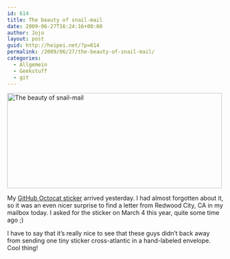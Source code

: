 ```yaml
---
id: 614
title: The beauty of snail-mail
date: 2009-06-27T16:24:16+00:00
author: Jojo
layout: post
guid: http://heipei.net/?p=614
permalink: /2009/06/27/the-beauty-of-snail-mail/
categories:
  - Allgemein
  - Geekstuff
  - git
---
```

[<img data-echo="https://farm4.static.flickr.com/3408/3664632307_067308aea4.jpg" width="500" height="222" alt="The beauty of snail-mail" class="aligncenter" />](https://secure.flickr.com/photos/heipei/3664632307/ "The beauty of snail-mail by heipei, on Flickr")
  
My [GitHub Octocat sticker](http://github.com/blog/369-get-your-github-stickers) arrived yesterday. I had almost forgotten about it, so it was an even nicer surprise to find a letter from Redwood City, CA in my mailbox today. I asked for the sticker on March 4 this year, quite some time ago ;)
  
I have to say that it&#8217;s really nice to see that these guys didn&#8217;t back away from sending one tiny sticker cross-atlantic in a hand-labeled envelope. Cool thing!
